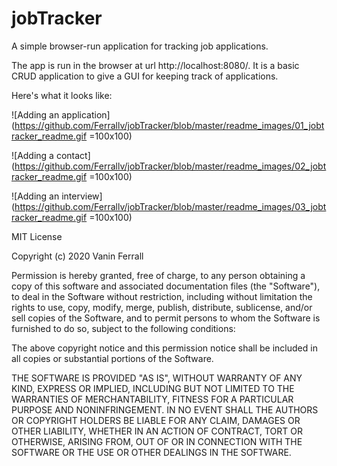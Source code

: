 # jobTracker
A simple browser-run application for tracking job applications.

The app is run in the browser at url http://localhost:8080/. It is a basic CRUD application to give a GUI for keeping track of applications. 

Here's what it looks like:


![Adding an application](https://github.com/Ferrallv/jobTracker/blob/master/readme_images/01_jobtracker_readme.gif =100x100)

![Adding a contact](https://github.com/Ferrallv/jobTracker/blob/master/readme_images/02_jobtracker_readme.gif =100x100)

![Adding an interview](https://github.com/Ferrallv/jobTracker/blob/master/readme_images/03_jobtracker_readme.gif =100x100)


MIT License

Copyright (c) 2020 Vanin Ferrall

Permission is hereby granted, free of charge, to any person obtaining a copy
of this software and associated documentation files (the "Software"), to deal
in the Software without restriction, including without limitation the rights
to use, copy, modify, merge, publish, distribute, sublicense, and/or sell
copies of the Software, and to permit persons to whom the Software is
furnished to do so, subject to the following conditions:

The above copyright notice and this permission notice shall be included in all
copies or substantial portions of the Software.

THE SOFTWARE IS PROVIDED "AS IS", WITHOUT WARRANTY OF ANY KIND, EXPRESS OR
IMPLIED, INCLUDING BUT NOT LIMITED TO THE WARRANTIES OF MERCHANTABILITY,
FITNESS FOR A PARTICULAR PURPOSE AND NONINFRINGEMENT. IN NO EVENT SHALL THE
AUTHORS OR COPYRIGHT HOLDERS BE LIABLE FOR ANY CLAIM, DAMAGES OR OTHER
LIABILITY, WHETHER IN AN ACTION OF CONTRACT, TORT OR OTHERWISE, ARISING FROM,
OUT OF OR IN CONNECTION WITH THE SOFTWARE OR THE USE OR OTHER DEALINGS IN THE
SOFTWARE.